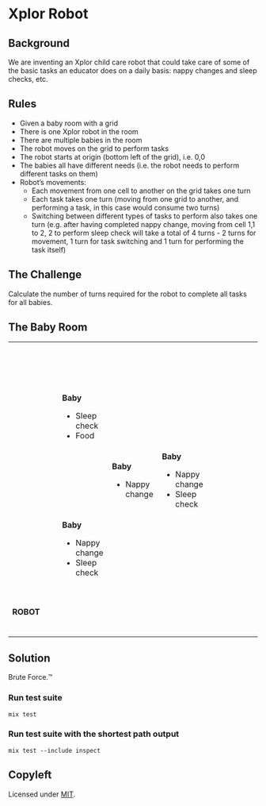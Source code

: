 # Xplor Robot

## Background

We are inventing an Xplor child care robot that could take care of some of the
basic tasks an educator does on a daily basis: nappy changes and sleep checks, etc.

## Rules

- Given a baby room with a grid
- There is one Xplor robot in the room
- There are multiple babies in the room
- The robot moves on the grid to perform tasks
- The robot starts at origin (bottom left of the grid), i.e. 0,0
- The babies all have different needs (i.e. the robot needs to perform different tasks on them)
- Robot’s movements:
  - Each movement from one cell to another on the grid takes one turn
  - Each task takes one turn (moving from one grid to another, and performing a task, in this case would consume two turns)
  - Switching between different types of tasks to perform also takes one turn (e.g. after having completed nappy change, moving from cell 1,1 to 2, 2 to perform sleep check will take a total of 4 turns - 2 turns for movement, 1 turn for task switching and 1 turn for performing the task itself)

## The Challenge

Calculate the number of turns required for the robot to complete all tasks for
all babies.

## The Baby Room

<table>
  <tr style="height: 100px;">
    <td width="20%"><br /></td>
    <td width="20%"><br /></td>
    <td width="20%"><br /></td>
    <td width="20%"><br /></td>
    <td width="20%"><br /></td>
  </tr>
  <tr style="height: 100px;">
    <td width="20%"><br /></td>
    <td width="20%">
      <strong>Baby</strong>
      <ul>
        <li>Sleep check</li>
        <li>Food</li>
      </ul>
    </td>
    <td width="20%"><br /></td>
    <td width="20%"><br /></td>
    <td width="20%"><br /></td>
  </tr>
  <tr style="height: 100px;">
    <td width="20%"><br /></td>
    <td width="20%"><br /></td>
    <td width="20%">
      <strong>Baby</strong>
      <ul>
        <li>Nappy change</li>
      </ul>
    </td>
    <td width="20%">
      <strong>Baby</strong>
      <ul>
        <li>Nappy change</li>
        <li>Sleep check</li>
      </ul>
    </td>
    <td width="20%"><br /></td>
  </tr>
  <tr style="height: 100px;">
    <td width="20%"><br /></td>
    <td width="20%">
      <strong>Baby</strong>
      <ul>
        <li>Nappy change</li>
        <li>Sleep check</li>
      </ul>
    </td>
    <td width="20%"><br /></td>
    <td width="20%"><br /></td>
    <td width="20%"><br /></td>
  </tr>
  <tr style="height: 100px;">
    <td width="20%"><strong>ROBOT</strong></td>
    <td width="20%"><br /></td>
    <td width="20%"><br /></td>
    <td width="20%"><br /></td>
    <td width="20%"><br /></td>
  </tr>
</table>

## Solution

Brute Force.™

### Run test suite

```
mix test
```

### Run test suite with the shortest path output

```
mix test --include inspect
```

## Copyleft

Licensed under [MIT](http://fredwu.mit-license.org/).
